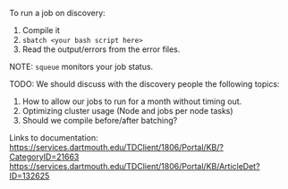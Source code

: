 
To run a job on discovery:
1. Compile it
2. `sbatch <your bash script here>`
3. Read the output/errors from the error files.

NOTE: `squeue` monitors your job status.

TODO:
We should discuss with the discovery people the following topics:
1. How to allow our jobs to run for a month without timing out.
2. Optimizing cluster usage (Node and jobs per node tasks)
3. Should we compile before/after batching?

Links to documentation:
https://services.dartmouth.edu/TDClient/1806/Portal/KB/?CategoryID=21663
https://services.dartmouth.edu/TDClient/1806/Portal/KB/ArticleDet?ID=132625


